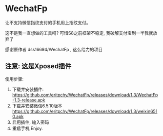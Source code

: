 # WechatFp
让不支持微信指纹支付的手机用上指纹支付。

这不是我一直想做的工具吗?
可惜S8之前框架不稳定, 我破解支付宝到一半我就放弃了

感谢原作者 dss16694/WechatFp , 这么给力的项目

## 注意: 这是Xposed插件

使用步骤:
1. 下载并安装插件: https://github.com/eritpchy/WechatFp/releases/download/1.3/WechatFp-1.3-release.apk
2. 下载并安装微信6.5.10版本 https://github.com/eritpchy/WechatFp/releases/download/1.3/weixin6510.apk
3. 启用插件, 输入密码
4. 重启手机,Enjoy.

